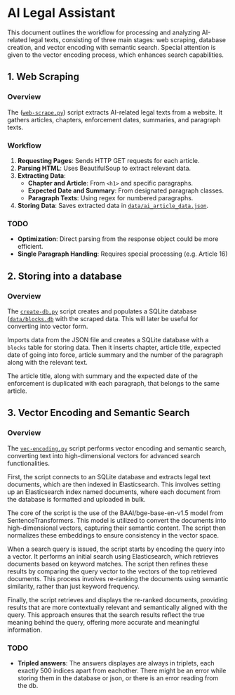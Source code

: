 # AI Legal Assistant

This document outlines the workflow for processing and analyzing AI-related legal texts, consisting of three main stages: web scraping, database creation, and vector encoding with semantic search. Special attention is given to the vector encoding process, which enhances search capabilities.

## 1. Web Scraping 

### Overview
The ([`web-scrape.py`](https://github.com/makov3c/ijs/blob/main/web-scrape.py)) script extracts AI-related legal texts from a website. It gathers articles, chapters, enforcement dates, summaries, and paragraph texts.

### Workflow
1. **Requesting Pages**: Sends HTTP GET requests for each article.
2. **Parsing HTML**: Uses BeautifulSoup to extract relevant data.
3. **Extracting Data**:
   - **Chapter and Article**: From `<h1>` and specific paragraphs.
   - **Expected Date and Summary**: From designated paragraph classes.
   - **Paragraph Texts**: Using regex for numbered paragraphs.
4. **Storing Data**: Saves extracted data in [`data/ai_article_data.json`](https://github.com/makov3c/ijs/blob/main/data/ai_article_data.json).

### TODO
- **Optimization**: Direct parsing from the response object could be more efficient.
- **Single Paragraph Handling**: Requires special processing (e.g. Article 16)

## 2. Storing into a database

### Overview
The [`create-db.py`](https://github.com/makov3c/ijs/blob/main/create-db.py) script creates and populates a SQLite database ([`data/blocks.db`](https://github.com/makov3c/ijs/blob/main/data/blocks.db) with the scraped data. This will later be useful for converting into vector form.

Imports data from the JSON file and creates a SQLite database with a `blocks` table for storing data. Then it inserts chapter, article title, expected date of going into force, article summary and the number of the paragraph along with the relevant text.

The article title, along with summary and the expected date of the enforcement is duplicated with each paragraph, that belongs to the same article.

## 3. Vector Encoding and Semantic Search

### Overview
The [`vec-encoding.py`](https://github.com/makov3c/ijs/blob/main/vec-encoding.py) script performs vector encoding and semantic search, converting text into high-dimensional vectors for advanced search functionalities.

First, the script connects to an SQLite database and extracts legal text documents, which are then indexed in Elasticsearch. This involves setting up an Elasticsearch index named documents, where each document from the database is formatted and uploaded in bulk.

The core of the script is the use of the BAAI/bge-base-en-v1.5 model from SentenceTransformers. This model is utilized to convert the documents into high-dimensional vectors, capturing their semantic content. The script then normalizes these embeddings to ensure consistency in the vector space.

When a search query is issued, the script starts by encoding the query into a vector. It performs an initial search using Elasticsearch, which retrieves documents based on keyword matches. The script then refines these results by comparing the query vector to the vectors of the top retrieved documents. This process involves re-ranking the documents using semantic similarity, rather than just keyword frequency.

Finally, the script retrieves and displays the re-ranked documents, providing results that are more contextually relevant and semantically aligned with the query. This approach ensures that the search results reflect the true meaning behind the query, offering more accurate and meaningful information.

### TODO
- **Tripled answers**: The answers displayes are always in triplets, each exactly 500 indices apart from eachother. There might be an error while storing them in the database or json, or there is an error reading from the db.
